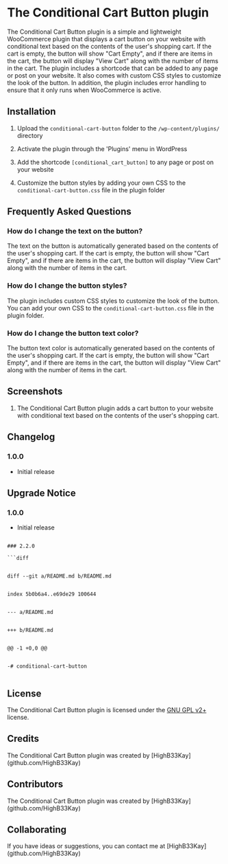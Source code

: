# The Conditional Cart Button plugin

The Conditional Cart Button plugin is a simple and lightweight WooCommerce plugin that displays a cart button on your website with conditional text based on the contents of the user's shopping cart. If the cart is empty, the button will show "Cart Empty", and if there are items in the cart, the button will display "View Cart" along with the number of items in the cart. The plugin includes a shortcode that can be added to any page or post on your website. It also comes with custom CSS styles to customize the look of the button. In addition, the plugin includes error handling to ensure that it only runs when WooCommerce is active.

## Installation

1. Upload the `conditional-cart-button` folder to the `/wp-content/plugins/` directory

2. Activate the plugin through the 'Plugins' menu in WordPress

3. Add the shortcode `[conditional_cart_button]` to any page or post on your website

4. Customize the button styles by adding your own CSS to the `conditional-cart-button.css` file in the plugin folder


## Frequently Asked Questions

### How do I change the text on the button?

The text on the button is automatically generated based on the contents of the user's shopping cart. If the cart is empty, the button will show "Cart Empty", and if there are items in the cart, the button will display "View Cart" along with the number of items in the cart.

### How do I change the button styles?

The plugin includes custom CSS styles to customize the look of the button. You can add your own CSS to the `conditional-cart-button.css` file in the plugin folder.

### How do I change the button text color?

The button text color is automatically generated based on the contents of the user's shopping cart. If the cart is empty, the button will show "Cart Empty", and if there are items in the cart, the button will display "View Cart" along with the number of items in the cart.


## Screenshots

1. The Conditional Cart Button plugin adds a cart button to your website with conditional text based on the contents of the user's shopping cart.


## Changelog

### 1.0.0

* Initial release


## Upgrade Notice

### 1.0.0

* Initial release
```

### 2.2.0

```diff


diff --git a/README.md b/README.md


index 5b0b6a4..e69de29 100644


--- a/README.md


+++ b/README.md


@@ -1 +0,0 @@


-# conditional-cart-button


```

## License

The Conditional Cart Button plugin is licensed under the [GNU GPL v2+](http://www.gnu.org/licenses/gpl-2.0.html) license.

## Credits

The Conditional Cart Button plugin was created by [HighB33Kay] (github.com/HighB33Kay)

## Contributors

The Conditional Cart Button plugin was created by [HighB33Kay] (github.com/HighB33Kay)

## Collaborating

If you have ideas or suggestions, you can contact me at [HighB33Kay] (github.com/HighB33Kay)


